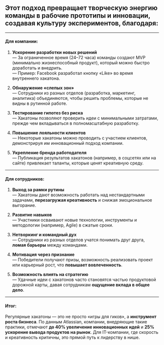 ## Этот подход **превращает творческую энергию команды в рабочие прототипы и инновации**, создавая культуру экспериментов, благодаря:  

---

#### **Для компании:**  
1. **Ускорение разработки новых решений**  
   — За ограниченное время (24–72 часа) команды создают MVP (минимально жизнеспособный продукт), который можно быстро доработать и внедрить.  
   — Пример: Facebook разработал кнопку «Like» во время внутреннего хакатона.  

2. **Обнаружение «слепых зон»**  
   — Сотрудники из разных отделов (разработка, маркетинг, аналитика) объединяются, чтобы решить проблемы, которые не видны в рутинной работе.  

3. **Тестирование гипотез без риска**  
   — Хакатоны позволяют проверить идеи с минимальными затратами, прежде чем вкладываться в полномасштабную разработку.  

4. **Повышение лояльности клиентов**  
   — Некоторые хакатоны можно проводить с участием клиентов, демонстрируя им инновационный подход компании.  

5. **Укрепление бренда работодателя**  
   — Публикация результатов хакатонов (например, в соцсетях или на сайте) привлекает таланты, которые ценят креативную среду.  

---

#### **Для сотрудников:**  
1. **Выход за рамки рутины**  
   — Хакатоны дают возможность работать над нестандартными задачами, **перезагружая креативность** и снижая эмоциональное выгорание.  

2. **Развитие навыков**  
   — Участники осваивают новые технологии, инструменты и методологии (например, Agile) в сжатые сроки.  

3. **Нетворкинг и командный дух**  
   — Сотрудники из разных отделов учатся понимать друг друга, **ломая барьеры** между командами.  

4. **Мотивация через признание**  
   — Победители получают призы, возможность реализовать проект или карьерный рост, что **повышает вовлеченность**.  

5. **Возможность влиять на стратегию**  
   — Удачные идеи с хакатонов часто становятся частью продуктовой дорожной карты, давая сотрудникам **ощущение вклада в общее дело**.  

---

#### **Итог:**  
Регулярные хакатоны — это не просто «игры для гиков», а **инструмент роста бизнеса**. По данным Atlassian, компании, внедряющие такие практики, отмечают **до 40% увеличение инновационных идей** и **25% ускорение вывода продуктов на рынок**. Для IT-компании, где скорость и креативность критичны, это прямой путь к лидерству в нише.